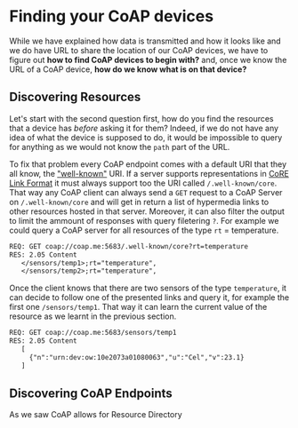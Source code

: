# Finding your CoAP devices

While we have explained how data is transmitted and how it looks like and we do have URL to share the location of our CoAP devices, we have to figure out **how to find CoAP devices to begin with?** and, once we know the URL of a CoAP device, **how do we know what is on that device?**

## Discovering Resources

Let's start with the second question first, how do you find the resources that a device has *before* asking it for them? Indeed, if we do not have any idea of what the device is supposed to do, it would be impossible to query for anything as we would not know the `path` part of the URL.

To fix that problem every CoAP endpoint comes with a default URI that they all know, the ["well-known"](https://tools.ietf.org/html/rfc8428) URI. If a server supports representations in [CoRE Link Format](https://tools.ietf.org/html/rfc6690) it must always support too the URI called `/.well-known/core`. That way any CoAP client can always send a `GET` request to a CoAP Server on `/.well-known/core` and will get in return a list of hypermedia links to other resources hosted in that server. Moreover, it can also filter the output to limit the ammount of responses with query filetering `?`. For example we could query a CoAP server for all resources of the type `rt` = temperature.

```txt
REQ: GET coap://coap.me:5683/.well-known/core?rt=temperature
RES: 2.05 Content
   </sensors/temp1>;rt="temperature",
   </sensors/temp2>;rt="temperature",
```

Once the client knows that there are two sensors of the type `temperature`, it can decide to follow one of the presented links and query it, for example the first one `/sensors/temp1`. That way it can learn the current value of the resource as we learnt in the previous section.

```txt
REQ: GET coap://coap.me:5683/sensors/temp1
RES: 2.05 Content
   [
     {"n":"urn:dev:ow:10e2073a01080063","u":"Cel","v":23.1}
   ]
```

## Discovering CoAP Endpoints

As we saw CoAP allows for Resource Directory

